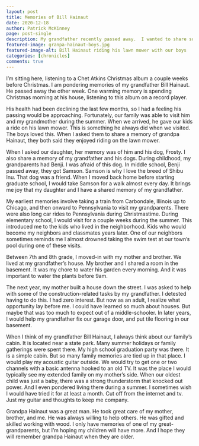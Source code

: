 ```yaml
---
layout: post
title: Memories of Bill Hainaut
date: 2020-12-18
author: Patrick McKinney
page: post-single
description: My grandfather recently passed away.  I wanted to share some memories of him.
featured-image: granpa-hainaut-boys.jpg
featured-image-alt: Bill Hainaut riding his lawn mower with our boys
categories: [chronicles]
comments: true
---
```


I’m sitting here, listening to a Chet Atkins Christmas album a couple weeks before Christmas.  I am pondering memories of my grandfather Bill Hainaut.  He passed away the other week.  One warming memory is spending Christmas morning at his house, listening to this album on a record player.

His health had been declining the last few months, so I had a feeling his passing would be approaching.  Fortunately, our family was able to visit him and my grandmother during the summer.  When we arrived, he gave our kids a ride on his lawn mower.  This is something he always did when we visited.  The boys loved this.  When I asked them to share a memory of grandpa Hainaut, they both said they enjoyed riding on the lawn mower.

When I asked our daughter, her memory was of him and his dog, Frosty.  I also share a memory of my grandfather and his dogs.  During childhood, my grandparents had Benji.  I was afraid of this dog.  In middle school, Benji passed away, they got Samson.  Samson is why I love the breed of Shibu Inu.  That dog was a friend. When I moved back home before starting graduate school, I would take Samson for a walk almost every day.  It brings me joy that my daughter and I have a shared memory of my grandfather.

My earliest memories involve taking a train from Carbondale, Illinois up to Chicago, and then onward to Pennsylvania to visit my grandparents.  There were also long car rides to Pennsylvania during Christmastime.  During elementary school, I would visit for a couple weeks during the summer.  This introduced me to the kids who lived in the neighborhood.  Kids who would become my neighbors and classmates years later.  One of our neighbors sometimes reminds me I almost drowned taking the swim test at our town’s pool during one of these visits.

Between 7th and 8th grade, I moved-in with my mother and brother.  We lived at my grandfather’s house.  My brother and I shared a room in the basement.  It was my chore to water his garden every morning.  And it was important to water the plants before 9am.

The next year, my mother built a house down the street.  I was asked to help with some of the construction-related tasks by my grandfather.  I detested having to do this.  I had zero interest.  But now as an adult, I realize what opportunity lay before me.  I could have learned so much about houses.  But maybe that was too much to expect out of a middle-schooler.  In later years, I would help my grandfather fix our garage door, and put tile flooring in our basement.

When I think of my grandfather Bill Hainaut, I always think about our family’s cabin.  It is located near a state park.  Many summer holidays or family gatherings were spent there.  My high school graduation party was there.  It is a simple cabin.  But so many family memories are tied up in that place.  I would play my acoustic guitar outside.  We would try to get one or two channels with a basic antenna hooked to an old TV.  It was the place I would typically see my extended family on my mother’s side.  When our oldest child was just a baby, there was a strong thunderstorm that knocked out power.  And I even pondered living there during a summer.  I sometimes wish I would have tried it for at least a month.  Cut off from the internet and tv.  Just my guitar and thoughts to keep me company.

Grandpa Hainaut was a great man.  He took great care of my mother, brother, and me.  He was always willing to help others.  He was gifted and skilled working with wood.  I only have memories of one of my great-grandparents, but I’m hoping my children will have more.  And I hope they will remember grandpa Hainaut when they are older.